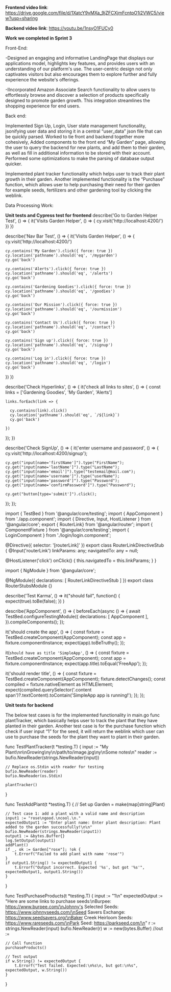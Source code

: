 **Frontend video link**: 
https://drive.google.com/file/d/1XatcY9vMXa_9jZFCXjmFcntpO1i2VWC5/view?usp=sharing

**Backend video link**:
https://youtu.be/1nsyO1FUCy0


**Work we completed in Sprint 3**

Front-End: 

-Designed an engaging and informative LandingPage that displays our applications model, highlights key features, and provides users with an understanding of our platform's use. The user-centric design not only captivates visitors but also encourages them to explore further and fully experience the website's offerings.

-IIncorporated Amazon Associate Search functionality to allow users to effortlessly browse and discover a selection of products specifically designed to promote garden growth. This integration streamlines the shopping experience for end users.

Back end: 

Implemented Sign Up, Login, User state management functionality, jsonifying user data and storing it in a central “user_data” json file that can be quickly parsed. Worked to tie front and backend together more cohesively, Added components to the front end “My Garden” page, allowing the user to query the backend for new plants, and add them to their garden, as well as fill in additional information to be stored with their account. Performed some optimizations to make the parsing of database output quicker.

Implemented plant tracker functionality which helps user to track their plant growth in their garden. Another implemented functionality is the “Purchase” function, which allows user to help purchasing their need for their garden for example seeds, fertilizers and other gardening tool by clicking the weblink.  


Data Processing Work:


**Unit tests and Cypress test for frontend**
describe('Go to Garden Helper Test', () => {
  it('Visits Garden Helper', () => {
    cy.visit('http://localhost:4200/')
  })
})

describe('Nav Bar Test', () => {
  it('Visits Garden Helper', () => {
    cy.visit('http://localhost:4200/')

    cy.contains('My Garden').click({ force: true })
    cy.location('pathname').should('eq', '/mygarden')
    cy.go('back')

    cy.contains('Alerts').click({ force: true })
    cy.location('pathname').should('eq', '/alerts')
    cy.go('back')

    cy.contains('Gardening Goodies').click({ force: true })
    cy.location('pathname').should('eq', '/goodies')
    cy.go('back')

    cy.contains('Our Mission').click({ force: true })
    cy.location('pathname').should('eq', '/ourmission')
    cy.go('back')

    cy.contains('Contact Us').click({ force: true })
    cy.location('pathname').should('eq', '/contact')
    cy.go('back')

    cy.contains('Sign up').click({ force: true })
    cy.location('pathname').should('eq', '/signup')
    cy.go('back')

    cy.contains('Log in').click({ force: true })
    cy.location('pathname').should('eq', '/login')
    cy.go('back')
  })
})

describe('Check Hyperlinks', () => {
  it('check all links to sites', () => {
    const links = ['Gardening Goodies', 'My Garden', 'Alerts']

    links.forEach(link => {

      cy.contains(link).click()
      cy.location('pathname').should('eq', `/${link}`)
      cy.go('back')
  
    })
  });
})

describe('Check SignUp', () => {
  it('enter username and password', () => {
    cy.visit('http://localhost:4200/signup');
    
    cy.get("input[name='firstName']").type("FirstName");
    cy.get("input[name='lastName']").type("LastName");
    cy.get("input[name='email']").type("testemail@mail.com");
    cy.get("input[name='username']").type("userName");
    cy.get("input[name='password']").type("Password");
    cy.get("input[name='confirmPassword']").type("Password");

    cy.get("button[type='submit']").click();

  });
});

import { TestBed } from '@angular/core/testing';
import { AppComponent } from './app.component';
import { Directive, Input, HostListener } from '@angular/core';
export { RouterLink} from '@angular/router';
import { ComponentFixture } from '@angular/core/testing';
import { LoginComponent } from './login/login.component';
 
@Directive({
  selector: '[routerLink]'
})
export class RouterLinkDirectiveStub {
  @Input('routerLink') linkParams: any;
  navigatedTo: any = null;
 
  @HostListener('click')
  onClick() {
    this.navigatedTo = this.linkParams;
  }
}
 
import { NgModule } from '@angular/core';
 
@NgModule({
  declarations: [
    RouterLinkDirectiveStub
  ]
})
export class RouterStubsModule {}

describe('Test Karma', () => 
it("should fail", function() {        
  expect(true).toBe(false); })
)

describe('AppComponent', () => {
beforeEach(async () => {
await TestBed.configureTestingModule({
declarations: [
AppComponent
],
}).compileComponents();
});

it('should create the app', () => {
const fixture = TestBed.createComponent(AppComponent);
const app = fixture.componentInstance;
expect(app).toBeTruthy();
});

it(`should have as title 'SimpleApp'`, () => {
const fixture = TestBed.createComponent(AppComponent);
const app = fixture.componentInstance;
expect(app.title).toEqual('FreeApp');
});

it('should render title', () => {
const fixture = TestBed.createComponent(AppComponent);
fixture.detectChanges();
const compiled = fixture.nativeElement as HTMLElement;
expect(compiled.querySelector('.content span')?.textContent).toContain('SimpleApp app is running!');
});
});


**Unit tests for backend**

The below test cases is for the implemented functionality in main.go func plantTracker, which basically helps user to track the plant that they have planted in their garden. Another test case is for the purchase function which check if user input “1” for the seed, it will return the weblink which user can use to purchase the seeds for the plant they want to plant in their garden. 


func TestPlantTracker(t *testing.T) {
	input := "My Plant\nn\nGrowing\ny\n/path/to/image.jpg\ny\nSome notes\n"
	reader := bufio.NewReader(strings.NewReader(input))

	// Replace os.Stdin with reader for testing
	bufio.NewReader(reader)
	bufio.NewReader(os.Stdin)

	plantTracker()
}



func TestAddPlant(t *testing.T) {
	// Set up
	Garden = make(map[string]Plant)

	// Test case 1: add a plant with a valid name and description
	input1 := "rose\ngood.\ncool.\n."
	expectedOutput1 := "Enter plant name: Enter plant description: Plant added to the garden successfully!\n\n"
	bufio.NewReader(strings.NewReader(input1))
	output1 := &bytes.Buffer{}
	log.SetOutput(output1)
	addPlant()
	if _, ok := Garden["rose"]; !ok {
		t.Errorf("Failed to add plant with name 'rose'")
	}
	if output1.String() != expectedOutput1 {
		t.Errorf("Output incorrect. Expected '%s', but got '%s'", expectedOutput1, output1.String())
	}
}


func TestPurchaseProducts(t *testing.T) {
	input := "1\n"
	expectedOutput := "Here are some links to purchase seeds:\nBurpee: https://www.burpee.com/\nJohnny's Selected Seeds: https://www.johnnyseeds.com/\nSeed Savers Exchange: https://www.seedsavers.org/\nBaker Creek Heirloom Seeds: https://www.rareseeds.com/\nPark Seed: https://parkseed.com/\n"
	r := strings.NewReader(input)
	 bufio.NewReader(r)
	w := new(bytes.Buffer)
	//out := 
	

	// Call function
	purchaseProducts()

	// Test output
	if w.String() != expectedOutput {
		t.Errorf("Test failed. Expected:\n%s\n, but got:\n%s", expectedOutput, w.String())
	}
}

